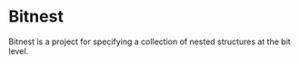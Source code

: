 # Bitnest

Bitnest is a project for specifying a collection of nested structures
at the bit level. 
